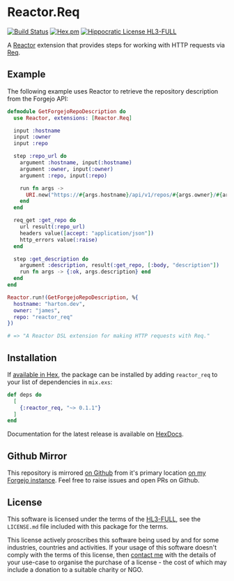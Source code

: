 # Reactor.Req

[![Build Status](https://drone.harton.dev/api/badges/james/reactor_req/status.svg)](https://drone.harton.dev/james/reactor_req)
[![Hex.pm](https://img.shields.io/hexpm/v/reactor_req.svg)](https://hex.pm/packages/reactor_req)
[![Hippocratic License HL3-FULL](https://img.shields.io/static/v1?label=Hippocratic%20License&message=HL3-FULL&labelColor=5e2751&color=bc8c3d)](https://firstdonoharm.dev/version/3/0/full.html)

A [Reactor](https://github.com/ash-project/reactor) extension that provides steps for working with HTTP requests via [Req](https://github.com/wojtekmach/req).

## Example

The following example uses Reactor to retrieve the repository description from the Forgejo API:

```elixir
defmodule GetForgejoRepoDescription do
  use Reactor, extensions: [Reactor.Req]

  input :hostname
  input :owner
  input :repo

  step :repo_url do
    argument :hostname, input(:hostname)
    argument :owner, input(:owner)
    argument :repo, input(:repo)

    run fn args ->
      URI.new("https://#{args.hostname}/api/v1/repos/#{args.owner}/#{args.repo}")
    end
  end

  req_get :get_repo do
    url result(:repo_url)
    headers value([accept: "application/json"])
    http_errors value(:raise)
  end

  step :get_description do
    argument :description, result(:get_repo, [:body, "description"])
    run fn args -> {:ok, args.description} end
  end
end

Reactor.run!(GetForgejoRepoDescription, %{
  hostname: "harton.dev",
  owner: "james",
  repo: "reactor_req"
})

# => "A Reactor DSL extension for making HTTP requests with Req."
```

## Installation

If [available in Hex](https://hex.pm/docs/publish), the package can be installed
by adding `reactor_req` to your list of dependencies in `mix.exs`:

```elixir
def deps do
  [
    {:reactor_req, "~> 0.1.1"}
  ]
end
```

Documentation for the latest release is available on [HexDocs](https://hexdocs.pm/reactor_req).

## Github Mirror

This repository is mirrored [on Github](https://github.com/jimsynz/reactor_req)
from it's primary location [on my Forgejo instance](https://harton.dev/james/reactor_req).
Feel free to raise issues and open PRs on Github.

## License

This software is licensed under the terms of the
[HL3-FULL](https://firstdonoharm.dev), see the `LICENSE.md` file included with
this package for the terms.

This license actively proscribes this software being used by and for some
industries, countries and activities. If your usage of this software doesn't
comply with the terms of this license, then [contact me](mailto:james@harton.nz)
with the details of your use-case to organise the purchase of a license - the
cost of which may include a donation to a suitable charity or NGO.
